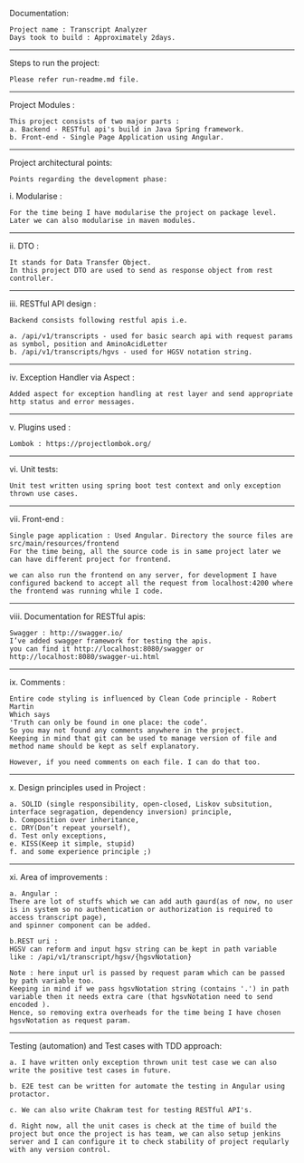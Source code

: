 Documentation:

	Project name : Transcript Analyzer
	Days took to build : Approximately 2days.
------------------------------------------------------------------------------------------------------------------------
Steps to run the project:

	Please refer run-readme.md file.
------------------------------------------------------------------------------------------------------------------------
Project Modules :

	This project consists of two major parts :
	a. Backend - RESTful api's build in Java Spring framework.
	b. Front-end - Single Page Application using Angular.
------------------------------------------------------------------------------------------------------------------------

Project architectural points:

	Points regarding the development phase:

i. Modularise :

	For the time being I have modularise the project on package level.
	Later we can also modularise in maven modules.

------------------------------------------------------------------------------------------------------------------------
ii. DTO :

	It stands for Data Transfer Object.
	In this project DTO are used to send as response object from rest controller.

------------------------------------------------------------------------------------------------------------------------
iii. RESTful API design :

	Backend consists following restful apis i.e.

	a. /api/v1/transcripts - used for basic search api with request params as symbol, position and AminoAcidLetter
	b. /api/v1/transcripts/hgvs - used for HGSV notation string.

------------------------------------------------------------------------------------------------------------------------
iv. Exception Handler via Aspect :

	Added aspect for exception handling at rest layer and send appropriate http status and error messages.

------------------------------------------------------------------------------------------------------------------------
v. Plugins used :

	Lombok : https://projectlombok.org/

------------------------------------------------------------------------------------------------------------------------
vi. Unit tests:

	Unit test written using spring boot test context and only exception thrown use cases.

------------------------------------------------------------------------------------------------------------------------
vii. Front-end :

	Single page application : Used Angular. Directory the source files are src/main/resources/frontend
	For the time being, all the source code is in same project later we can have different project for frontend.

	we can also run the frontend on any server, for development I have configured backend to accept all the request from localhost:4200 where the frontend was running while I code.

------------------------------------------------------------------------------------------------------------------------
viii. Documentation for RESTful apis:

	Swagger : http://swagger.io/
	I’ve added swagger framework for testing the apis.
	you can find it http://localhost:8080/swagger or http://localhost:8080/swagger-ui.html

------------------------------------------------------------------------------------------------------------------------
ix. Comments :

	Entire code styling is influenced by Clean Code principle - Robert Martin
	Which says
	'Truth can only be found in one place: the code’.
	So you may not found any comments anywhere in the project.
	Keeping in mind that git can be used to manage version of file and method name should be kept as self explanatory.

	However, if you need comments on each file. I can do that too.

------------------------------------------------------------------------------------------------------------------------
x. Design principles used in Project :

	a. SOLID (single responsibility, open-closed, Liskov subsitution, interface segragation, dependency inversion) principle,
	b. Composition over inheritance,
	c. DRY(Don’t repeat yourself),
	d. Test only exceptions,
	e. KISS(Keep it simple, stupid)
	f. and some experience principle ;)

------------------------------------------------------------------------------------------------------------------------
xi. Area of improvements :

	a. Angular :
	There are lot of stuffs which we can add auth gaurd(as of now, no user is in system so no authentication or authorization is required to access transcript page),
	and spinner component can be added.

	b.REST uri :
	HGSV can reform and input hgsv string can be kept in path variable like : /api/v1/transcript/hgsv/{hgsvNotation}

	Note : here input url is passed by request param which can be passed by path variable too.
	Keeping in mind if we pass hgsvNotation string (contains '.') in path variable then it needs extra care (that hgsvNotation need to send encoded ).
	Hence, so removing extra overheads for the time being I have chosen hgsvNotation as request param.

------------------------------------------------------------------------------------------------------------------------
Testing (automation) and Test cases with TDD approach:

	a. I have written only exception thrown unit test case we can also write the positive test cases in future.

	b. E2E test can be written for automate the testing in Angular using protactor.

	c. We can also write Chakram test for testing RESTful API's.

	d. Right now, all the unit cases is check at the time of build the project but once the project is has team, we can also setup jenkins server and I can configure it to check stability of project reqularly with any version control.
